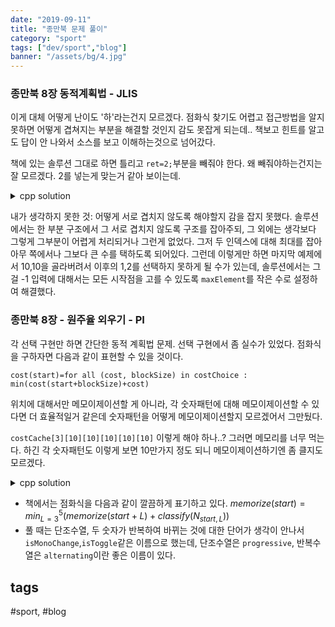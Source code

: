 ```yaml
---
date: "2019-09-11"
title: "종만북 문제 풀이"
category: "sport"
tags: ["dev/sport","blog"]
banner: "/assets/bg/4.jpg"
---
```



### 종만북 8장 동적계획법 - JLIS

이게 대체 어떻게 난이도 '하'라는건지 모르겠다.
점화식 찾기도 어렵고 접근방법을 알지 못하면 어떻게 겹쳐지는 부분을 해결할 것인지 감도 못잡게 되는데..
책보고 힌트를 알고도 답이 안 나와서 소스를 보고 이해하는것으로 넘어갔다.

책에 있는 솔루션 그대로 하면 틀리고 `ret=2;`부분을 빼줘야 한다. 왜 빼줘야하는건지는 잘 모르겠다. 2를 넣는게 맞는거 같아 보이는데.

<details><summary>cpp solution</summary>

```cpp
int m, n, x, T;

int a[101];
int b[101];
int cache[101][101];
const ll NEGINF=numeric_limits<ll>::min();

int jlis(int indexA, int indexB){
    int& ret=cache[indexA+1][indexB+1];
    if(ret!=-1) return ret;

    ret=0;
    ll am=(indexA==-1? NEGINF:a[indexA]);
    ll bm=(indexB==-1? NEGINF:b[indexB]);
    ll maxElement=max(am,bm);
    // cout << indexA << ' ' << indexB << ' ' << endl;
    for(int nextA=indexA+1;nextA<n;nextA++)
        if(maxElement<a[nextA])
            ret=max(ret, jlis(nextA,indexB)+1);
    for(int nextB=indexB+1;nextB<m;nextB++)
        if(maxElement<b[nextB])
            ret=max(ret, jlis(indexA,nextB)+1);
    return ret;
}
```

</details>

내가 생각하지 못한 것: 어떻게 서로 겹치지 않도록 해야할지 감을 잡지 못했다. 
솔루션에서는 한 부분 구조에서 그 서로 겹치지 않도록 구조를 잡아주되, 그 외에는 생각보다 그렇게 그부분이 어렵게 처리되거나 그런게 없었다. 그저 두 인덱스에 대해 최대를 잡아 아무 쪽에서나 그보다 큰 수를 택하도록 되어있다. 그런데 이렇게만 하면 마지막 예제에서 10,10을 골라버려서 이후의 1,2를 선택하지 못하게 될 수가 있는데, 솔루션에서는 그걸 -1 입력에 대해서는 모든 시작점을 고를 수 있도록 `maxElement`를 작은 수로 설정하여 해결했다. 


### 종만북 8장 - 원주율 외우기 - PI

각 선택 구현만 하면 간단한 동적 계획법 문제. 선택 구현에서 좀 실수가 있었다. 점화식을 구하자면 다음과 같이 표현할 수 있을 것이다.

`cost(start)=for all (cost, blockSize) in costChoice : min(cost(start+blockSize)+cost)`

위치에 대해서만 메모이제이션할 게 아니라, 각 숫자패턴에 대해 메모이제이션할 수 있다면 더 효율적일거 같은데 숫자패턴을 어떻게 메모이제이션할지 모르겠어서 그만뒀다.

`costCache[3][10][10][10][10][10]` 이렇게 해야 하나..? 그러면 메모리를 너무 먹는다. 하긴 각 숫자패턴도 이렇게 보면 10만가지 정도 되니 메모이제이션하기엔 좀 클지도 모르겠다.

<details><summary>cpp solution</summary>

```cpp
int m, n, x, T;
int arr[10006];
int cache[10006];
// int costCache[5][10];
int len=0;
int calcBlockCost(int start, int length);
int calcCost(int pos){
    // cost(pos)=min(cost(...))
    if(pos>=len) return 0;
    // 세자리~다섯자리에다가 패턴도 여러가지이므로 여러가지 선택이 가능한데, 이걸 어떻게 간단하게 구현할까?
    // 모든 선택을 다 구현하려 하면 노가다다.
    // 그러면 어차피 선택한 숫자에 대해 난이도는 최소로 결정할 것이므로, 선택을 세자리~다섯자리로 하고
    // 계산은 다른 함수에서 하면 될 듯?

    int& ret=cache[pos];
    if(ret!=-1) return ret;

    ret=1000000000;
    for (int i = 3; i <= 5; i++)
    {
        ret=min(ret, calcBlockCost(pos, i) + calcCost(pos+i));
    }
    
    return ret;
}

int calcBlockCost(int start, int length){
    int block[8];
    for (int i = start; i < start+length; i++)
    {
        block[i-start]=arr[i];
    }
    int difficulty=10;
    // cout << difficulty << ' ' << "diff" << '\n';
    bool isAllSame=true;
    bool isMonoChange=true;
    int toggle[2];
    bool isToggle=true;
    int diff=0;
    bool isSequence=true;
    for (int i = 0; i < length; i++)
    {
        if(isToggle){
            if(i<=1){
                toggle[i%2]=block[i];
            } else{
                if(block[i]!=toggle[i%2]){
                    isToggle=false;
                }
            }
        }
        if(i==1){
            diff=block[i]-block[i-1];
            if(diff!=1 && diff!=-1) isMonoChange=false;
            if(diff!=0) isAllSame=false;
        }
        else if(i>1){
            if(diff!=(block[i]-block[i-1])){
                isSequence=false;
                isMonoChange=false;
            }
            diff=block[i]-block[i-1];
            if(diff!=0) isAllSame=false;
        }
    }

    if(isAllSame){
        difficulty=1;
    } else if(isMonoChange) {
        difficulty=2;
    } else if(isToggle){
        difficulty=4;
    } else if(isSequence){
        difficulty=5;
    }
    // cout << start << ' ' << length << ' ' << difficulty << " cost" << endl;
    return difficulty;
}

void solve()
{
    int C;
    cin >> C;
    for(int c=0;c<C;c++){
        string s;
        cin >> s;
        len=s.length();
        for(int p=0;p<len;p++){
            arr[p]=s[p]-'0';
            // cout << arr[p];
        }
        for (int i = 0; i < len; i++)
        {
            cache[i]=-1;
        }
        
        int ans=calcCost(0);
        cout << ans << '\n';
        // cout << '\n';
    }
}

```

</details>

- 책에서는 점화식을 다음과 같이 깔끔하게 표기하고 있다.
$memorize(start)=min^5_{L=3}(memorize(start+L)+classify(N_{start,L}))$
- 풀 때는 단조수열, 두 숫자가 반복하여 바뀌는 것에 대한 단어가 생각이 안나서 `isMonoChange`,`isToggle`같은 이름으로 했는데, 단조수열은 `progressive`, 반복수열은 `alternating`이란 좋은 이름이 있다.





## tags
  \#sport, \#blog